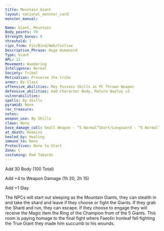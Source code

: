 ```yaml
---
title: Mountain Giant
layout: national_monster_card
monster_manual: 

Name: Giant, Mountain
Body_points: 70
Strength_bonus: 8
threshold: 7
rips_from: Pin/Bind/Web/Confine
Descriptive_Phrase: Huge Humanoid
Type: Giant
APL: 12
Movement: Wandering
Inteligence: Normal
Society: Tribal
Motivation: Preserve the tribe
armor: By Class
offensive_abilities: May Possess Skills as PC Thrown Weapon
defensive_abilities: Add Character Body, Return Waylay x3
vulnerabilities: 
spells: By Skills
pyramid: None
rec_treasure: 
notes: 
weapon_use: By Skills
claws: None
base_damage_call: Small Weapon - “5 Normal”Short/Longsword - “6 Normal”Two Handed - “11 Normal” Thrown - “11 Normal”
at_death: Remains
healed_by: Healing
immune_to: None
Protectives: None to Start
Zone: C
costuming: Red Tabards
---
```


Add 30 Body (100 Total)

Add +4 to Weapon Damage (1h 20, 2h 15)

Add +1 Slay

The NPCs will start out sleeping as the Mountain Giants, they can stealth in and take the shard and leave if they choose or fight the Giants. If they grab the Shard and run, they can escape. If they choose to engage they will receive the Magic Item the Ring of the Champion from of the 5 Giants. This room is paying homage to the final fight where Faeolin Ironleaf fell fighting the True Giant they made him succumb to his wounds.
